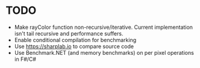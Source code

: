 # TODO

- Make rayColor function non-recursive/iterative. Current implementation isn't tail 
  recursive and performance suffers.
- Enable conditional compilation for benchmarking
- Use https://sharplab.io to compare source code
- Use Benchmark.NET (and memory benchmarks) on per pixel operations in F#/C#